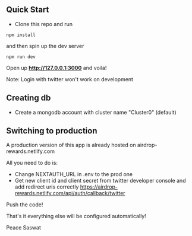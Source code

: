 ## Quick Start
- Clone this repo and run 

```
npm install
```

and then spin up the dev server

```
npm run dev
```

Open up **http://127.0.0.1:3000** and voila!

Note: Login with twitter won't work on development

## Creating db
- Create a mongodb account with cluster name "Cluster0" (default)

## Switching to production 
A production version of this app is already hosted on airdrop-rewards.netlify.com

All you need to do is:
- Change NEXTAUTH_URL in .env to the prod one
- Get new client id and client secret from twitter developer console and add redirect uris correctly https://airdrop-rewards.netlify.com/api/auth/callback/twitter

Push the code!

That's it everything else will be configured automatically!

Peace
Saswat